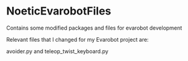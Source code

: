 # NoeticEvarobotFiles
Contains some modified packages and files for evarobot development

Relevant files that I changed for my Evarobot project are:

avoider.py
and
teleop_twist_keyboard.py
